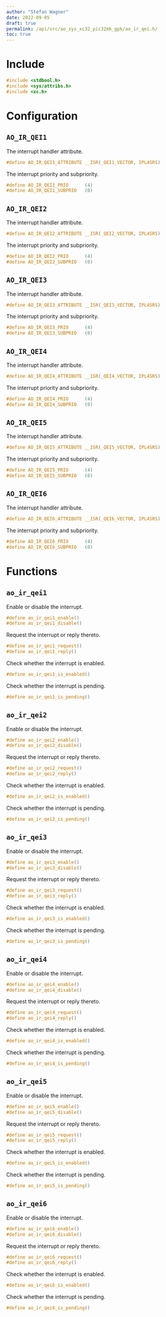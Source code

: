```yaml
---
author: "Stefan Wagner"
date: 2022-09-05
draft: true
permalink: /api/src/ao_sys_xc32_pic32mk_gpk/ao_ir_qei.h/
toc: true
---
```


# Include

```c
#include <stdbool.h>
#include <sys/attribs.h>
#include <xc.h>
```

# Configuration

## `AO_IR_QEI1`

The interrupt handler attribute.

```c
#define AO_IR_QEI1_ATTRIBUTE __ISR(_QEI1_VECTOR, IPL4SRS)
```

The interrupt priority and subpriority.

```c
#define AO_IR_QEI1_PRIO      (4)
#define AO_IR_QEI1_SUBPRIO   (0)
```

## `AO_IR_QEI2`

The interrupt handler attribute.

```c
#define AO_IR_QEI2_ATTRIBUTE __ISR(_QEI2_VECTOR, IPL4SRS)
```

The interrupt priority and subpriority.

```c
#define AO_IR_QEI2_PRIO      (4)
#define AO_IR_QEI2_SUBPRIO   (0)
```

## `AO_IR_QEI3`

The interrupt handler attribute.

```c
#define AO_IR_QEI3_ATTRIBUTE __ISR(_QEI3_VECTOR, IPL4SRS)
```

The interrupt priority and subpriority.

```c
#define AO_IR_QEI3_PRIO      (4)
#define AO_IR_QEI3_SUBPRIO   (0)
```

## `AO_IR_QEI4`

The interrupt handler attribute.

```c
#define AO_IR_QEI4_ATTRIBUTE __ISR(_QEI4_VECTOR, IPL4SRS)
```

The interrupt priority and subpriority.

```c
#define AO_IR_QEI4_PRIO      (4)
#define AO_IR_QEI4_SUBPRIO   (0)
```

## `AO_IR_QEI5`

The interrupt handler attribute.

```c
#define AO_IR_QEI5_ATTRIBUTE __ISR(_QEI5_VECTOR, IPL4SRS)
```

The interrupt priority and subpriority.

```c
#define AO_IR_QEI5_PRIO      (4)
#define AO_IR_QEI5_SUBPRIO   (0)
```

## `AO_IR_QEI6`

The interrupt handler attribute.

```c
#define AO_IR_QEI6_ATTRIBUTE __ISR(_QEI6_VECTOR, IPL4SRS)
```

The interrupt priority and subpriority.

```c
#define AO_IR_QEI6_PRIO      (4)
#define AO_IR_QEI6_SUBPRIO   (0)
```

# Functions

## `ao_ir_qei1`

Enable or disable the interrupt.

```c
#define ao_ir_qei1_enable()
#define ao_ir_qei1_disable()
```

Request the interrupt or reply thereto.

```c
#define ao_ir_qei1_request()
#define ao_ir_qei1_reply()
```

Check whether the interrupt is enabled.

```c
#define ao_ir_qei1_is_enabled()
```

Check whether the interrupt is pending.

```c
#define ao_ir_qei1_is_pending()
```

## `ao_ir_qei2`

Enable or disable the interrupt.

```c
#define ao_ir_qei2_enable()
#define ao_ir_qei2_disable()
```

Request the interrupt or reply thereto.

```c
#define ao_ir_qei2_request()
#define ao_ir_qei2_reply()
```

Check whether the interrupt is enabled.

```c
#define ao_ir_qei2_is_enabled()
```

Check whether the interrupt is pending.

```c
#define ao_ir_qei2_is_pending()
```

## `ao_ir_qei3`

Enable or disable the interrupt.

```c
#define ao_ir_qei3_enable()
#define ao_ir_qei3_disable()
```

Request the interrupt or reply thereto.

```c
#define ao_ir_qei3_request()
#define ao_ir_qei3_reply()
```

Check whether the interrupt is enabled.

```c
#define ao_ir_qei3_is_enabled()
```

Check whether the interrupt is pending.

```c
#define ao_ir_qei3_is_pending()
```

## `ao_ir_qei4`

Enable or disable the interrupt.

```c
#define ao_ir_qei4_enable()
#define ao_ir_qei4_disable()
```

Request the interrupt or reply thereto.

```c
#define ao_ir_qei4_request()
#define ao_ir_qei4_reply()
```

Check whether the interrupt is enabled.

```c
#define ao_ir_qei4_is_enabled()
```

Check whether the interrupt is pending.

```c
#define ao_ir_qei4_is_pending()
```

## `ao_ir_qei5`

Enable or disable the interrupt.

```c
#define ao_ir_qei5_enable()
#define ao_ir_qei5_disable()
```

Request the interrupt or reply thereto.

```c
#define ao_ir_qei5_request()
#define ao_ir_qei5_reply()
```

Check whether the interrupt is enabled.

```c
#define ao_ir_qei5_is_enabled()
```

Check whether the interrupt is pending.

```c
#define ao_ir_qei5_is_pending()
```

## `ao_ir_qei6`

Enable or disable the interrupt.

```c
#define ao_ir_qei6_enable()
#define ao_ir_qei6_disable()
```

Request the interrupt or reply thereto.

```c
#define ao_ir_qei6_request()
#define ao_ir_qei6_reply()
```

Check whether the interrupt is enabled.

```c
#define ao_ir_qei6_is_enabled()
```

Check whether the interrupt is pending.

```c
#define ao_ir_qei6_is_pending()
```
